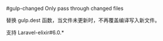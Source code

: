 #gulp-changed
Only pass through changed files

替换 gulp.dest 函数，当文件未更新时，不再覆盖编译写入新文件。

支持 Laravel-elixir#6.0.*
